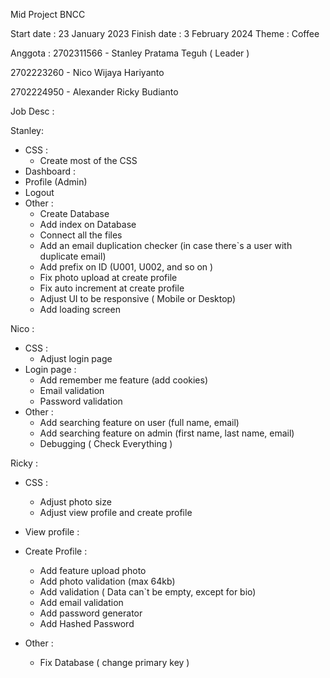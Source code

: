 Mid Project BNCC

Start date : 23 January 2023
Finish date : 3 February 2024
Theme : Coffee

Anggota : 
2702311566 - Stanley Pratama Teguh ( Leader )

2702223260 - Nico Wijaya Hariyanto

2702224950 - Alexander Ricky Budianto

  Job Desc : 
  
Stanley:
- CSS : 
  - Create most of the CSS
- Dashboard : 
- Profile (Admin)
- Logout
- Other :
  - Create Database
  - Add index on Database
  - Connect all the files
  - Add an email duplication checker (in case there`s a user with duplicate email)
  - Add prefix on ID (U001, U002, and so on )
  - Fix photo upload at create profile
  - Fix auto increment at create profile
  - Adjust UI to be responsive ( Mobile or Desktop)
  - Add loading screen
    
Nico :
- CSS :
  - Adjust login page
- Login page :
  - Add remember me feature (add cookies)
  - Email validation
  - Password validation
- Other :
  - Add searching feature on user (full name, email)
  - Add searching feature on admin (first name, last name, email)
  - Debugging ( Check Everything )

  
Ricky :
- CSS :
  - Adjust photo size
  - Adjust view profile and create profile
- View profile :
  
- Create Profile :
  - Add feature upload photo
  - Add photo validation (max 64kb)
  - Add validation ( Data can`t be empty, except for bio)
  - Add email validation
  - Add password generator
  - Add Hashed Password
- Other : 
  - Fix Database ( change primary key )




